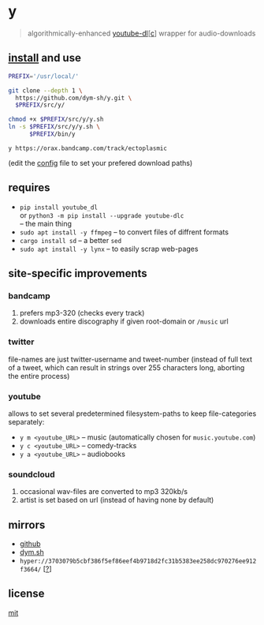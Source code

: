 # y

> algorithmically-enhanced [youtube-dl](https://yt-dl.org)[[c](https://github.com/blackjack4494/youtube-dlc)] wrapper for audio-downloads


## [install](./install.sh) and use
``` sh
PREFIX='/usr/local/'

git clone --depth 1 \
  https://github.com/dym-sh/y.git \
  $PREFIX/src/y/

chmod +x $PREFIX/src/y/y.sh
ln -s $PREFIX/src/y/y.sh \
      $PREFIX/bin/y
```

`y https://orax.bandcamp.com/track/ectoplasmic`

(edit the [config](./config.sh) file to set your prefered download paths)


## requires
- `pip install youtube_dl` \
  or `python3 -m pip install --upgrade youtube-dlc` \
  – the main thing
- `sudo apt install -y ffmpeg` – to convert files of diffrent formats
- `cargo install sd` – a better `sed`
- `sudo apt install -y lynx` – to easily scrap web-pages


## site-specific improvements

### bandcamp
1. prefers mp3-320 (checks every track)
2. downloads entire discography if given root-domain or `/music` url

### twitter
file-names are just twitter-username and tweet-number
(instead of full text of a tweet, which can result in strings over 255 characters long, aborting the entire process)

### youtube
allows to set several predetermined filesystem-paths to keep file-categories separately:

- `y m <youtube_URL>` – music (automatically chosen for `music.youtube.com`)
- `y c <youtube_URL>` – comedy-tracks
- `y a <youtube_URL>` – audiobooks

### soundcloud
1. occasional wav-files are converted to mp3 320kb/s
2. artist is set based on url (instead of having none by default)


## mirrors
- [github](https://github.com/dym-sh/y/)
- [dym.sh](https://dym.sh/lab/y/)
- `hyper://3703079b5cbf386f5ef86eef4b9718d2fc31b5383ee258dc970276ee912f3664/` [[?](https://beakerbrowser.com)]


## license
[mit](./LICENSE)
